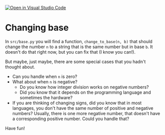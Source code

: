 [![Open in Visual Studio Code](https://classroom.github.com/assets/open-in-vscode-c66648af7eb3fe8bc4f294546bfd86ef473780cde1dea487d3c4ff354943c9ae.svg)](https://classroom.github.com/online_ide?assignment_repo_id=8447708&assignment_repo_type=AssignmentRepo)
# Changing base

In `src/base.py` you will find a function, `change_to_base(n, b)` that should change the number `n` to a string that is the same number but in base `b`. It doesn't do that right now, but you can fix that (I know you can!).

But maybe, just maybe, there are some special cases that you hadn't thought about.

- Can you handle when `n` is zero?
- What about when `n` is negative?
    - Do you know how integer division works on negative numbers?
    - Did you know that it depends on the programming language and sometimes the hardware?
- If you are thinking of changing signs, did you know that in most languages, you don't have the same number of positive and negative numbers? Usually, there is one more negative number, that doesn't have a corresponding positive number. Could you handle that?

Have fun!
